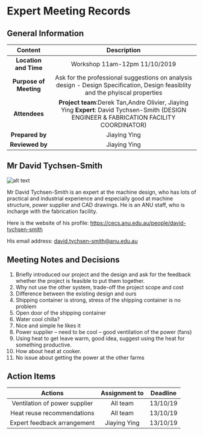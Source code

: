 # Expert Meeting Records

## General Information
| Content | Description | 
| :-----: | :------:    |
| **Location and Time**|  Workshop 11am-12pm  11/10/2019  |
| **Purpose of Meeting**  |Ask for the professional suggestions on analysis design - Design Specification, Design feasiblity and the phyiscal properties|\
| **Attendees** | **Project team**:Derek Tan,Andre Olivier, Jiaying Ying **Expert**: David Tychsen-Smith (DESIGN ENGINEER & FABRICATION FACILITY COORDINATOR) |
| **Prepared by**  | Jiaying Ying| 
| **Reviewed by**  | Jiaying Ying   |

## Mr David Tychsen-Smith

![alt text](https://github.com/JessYJY/insectfarming.github.io/blob/master/Image/david.jpg)

Mr David Tychsen-Smith is an expert at the machine design, who has lots of practical and industrial experience and especially good at machine structure, power supplier and CAD drawings. He is an ANU staff, who is incharge with the fabrication facility. 

Here is the website of his profile: https://cecs.anu.edu.au/people/david-tychsen-smith

His email address: david.tychsen-smith@anu.edu.au


## Meeting Notes and Decisions 

1.	Briefly introduced our project and the design and ask for the feedback whether the project is feasible to put them together. 
2.	Why not use the other system, trade-off the project scope and cost
3.	Difference between the existing design and ours 
4.	Shipping container is strong, stress of the shipping container is no problem
5.	Open door of the shipping container 
6.	Water cool chilla? 
7.	Nice and simple he likes it
8.	Power supplier – need to be cool – good ventilation of the power (fans)
9.	Using heat to get leave warm, good idea, suggest using the heat for something productive. 
10.	How about heat at cooker. 
11.	No issue about getting the power at the other farms 


## Action Items 

| Actions | Assignment to | Deadline|
| :---:    | :--:         | :--:    |
| Ventilation of power supplier | All team | 13/10/19|
| Heat reuse recommendations | All team | 13/10/19|
| Expert feedback arrangement | Jiaying Ying | 13/10/19|





